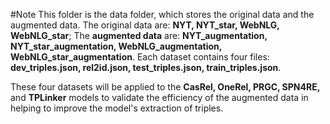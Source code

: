 #Note
This folder is the data folder, which stores the original data and the augmented data. 
The original data are: **NYT, NYT_star, WebNLG, WebNLG_star**; 
The **augmented data** are: **NYT_augmentation, NYT_star_augmentation, WebNLG_augmentation, WebNLG_star_augmentation**.
Each dataset contains four files: **dev_triples.json, rel2id.json, test_triples.json, train_triples.json**.

These four datasets will be applied to the **CasRel, OneRel, PRGC, SPN4RE,** and **TPLinker** models to validate the efficiency of the augmented data in helping to improve the model's extraction of triples.